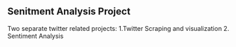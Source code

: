 ## Senitment Analysis Project
Two separate twitter related projects:  1.Twitter Scraping and visualization 2. Sentiment Analysis
